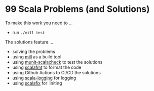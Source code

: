 # 99 Scala Problems (and Solutions)

To make this work you need to ...

* run `./mill test`

The solutions feature ...

* solving the problems
* using [mill][] as a build tool
* using [munit-scalacheck][] to test the solutions
* using [scalafmt][] to format the code
* using Github Actions to CI/CD the solutions
* using [scala-logging][] for logging
* using [scalafix][] for liniting

[mill]: https://mill-build.com
[munit-scalacheck]: https://scalameta.org/munit/docs/integrations/scalacheck.html
[scalafmt]: https://scalameta.org/scalafmt
[scala-logging]: https://github.com/lightbend-labs/scala-logging
[scalafix]: https://scalacenter.github.io/scalafix
